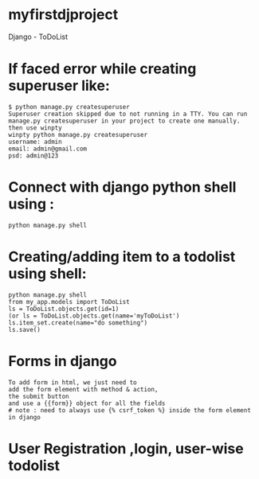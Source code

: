 # myfirstdjproject

Django - ToDoList

# If faced error while creating superuser like: 
    $ python manage.py createsuperuser
    Superuser creation skipped due to not running in a TTY. You can run manage.py createsuperuser in your project to create one manually.
    then use winpty
    winpty python manage.py createsuperuser
    username: admin
    email: admin@gmail.com
    psd: admin@123


# Connect with django python shell using :
    python manage.py shell
# Creating/adding item to a todolist using shell:
    python manage.py shell
    from my_app.models import ToDoList
    ls = ToDoList.objects.get(id=1)
    (or ls = ToDoList.objects.get(name='myToDoList')
    ls.item_set.create(name="do something")
    ls.save()


# Forms in django 
    To add form in html, we just need to 
    add the form element with method & action,
    the submit button
    and use a {{form}} object for all the fields 
    # note : need to always use {% csrf_token %} inside the form element in django

# User Registration ,login, user-wise todolist
